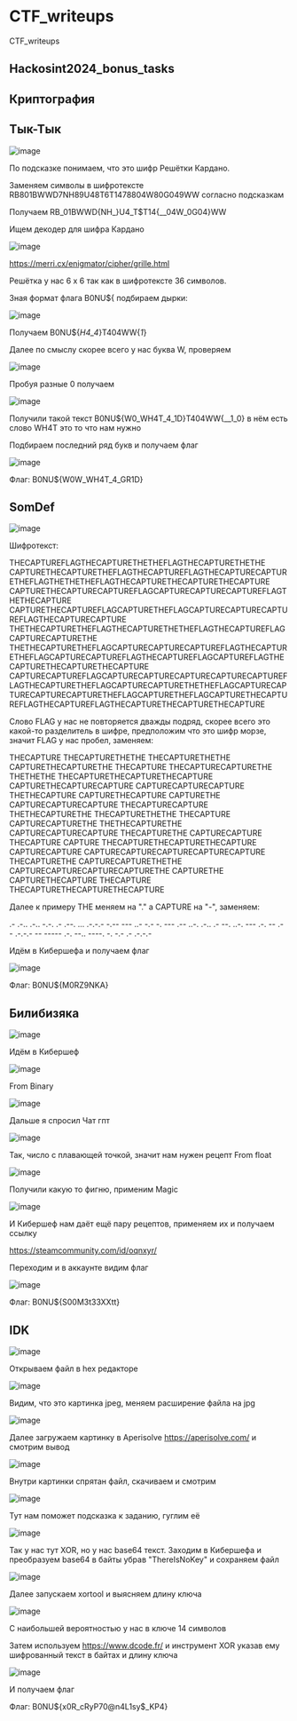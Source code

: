 # CTF_writeups
CTF_writeups

Hackosint2024_bonus_tasks
-------------------------

Криптография
------------
Тык-Тык
--------

![image](https://github.com/Re-An1mat0r/CTF_writeups/assets/127856250/149f884a-735a-4552-aacc-7e3c1efba952)

По подсказке понимаем, что это шифр Решётки Кардано.

Заменяем символы в шифротексте RB801BWWD7NH89U48T6T1478804W80G049WW согласно подсказкам

Получаем RB_01BWWD{NH_}U4_T$T14{__04W_0G04}WW

Ищем декодер для шифра Кардано

![image](https://github.com/Re-An1mat0r/CTF_writeups/assets/127856250/cfc65f72-3d57-4335-88c9-f4df45e843fe)

https://merri.cx/enigmator/cipher/grille.html

Решётка у нас 6 х 6 так как в шифротексте 36 символов.
 
Зная формат флага B0NU${ подбираем дырки:

![image](https://github.com/Re-An1mat0r/CTF_writeups/assets/127856250/29070c28-91c0-4082-b707-442702d8d424)

Получаем B0NU${_H4_4_}T404WW{_1_}

Далее по смыслу скорее всего у нас буква W, проверяем

![image](https://github.com/Re-An1mat0r/CTF_writeups/assets/127856250/6374b56b-df33-4402-b6e9-6fcd62a7d969)

Пробуя разные 0 получаем

![image](https://github.com/Re-An1mat0r/CTF_writeups/assets/127856250/cae7e653-9dd5-45fa-8716-dd3f68c573c5)

Получили такой текст B0NU${W0_WH4T_4_1D}T404WW{__1_0} в нём есть слово WH4T это то что нам нужно

Подбираем последний ряд букв и получаем флаг

![image](https://github.com/Re-An1mat0r/CTF_writeups/assets/127856250/4374db41-ca68-48fb-a587-6b20755dfd16)

Флаг: B0NU${W0W_WH4T_4_GR1D}

SomDef
------

![image](https://github.com/Re-An1mat0r/CTF_writeups/assets/127856250/2e0298c3-520f-44ef-8d67-1c28745e464d)

Шифротекст:

THECAPTUREFLAGTHECAPTURETHETHEFLAGTHECAPTURETHETHE
CAPTURETHECAPTURETHEFLAGTHECAPTUREFLAGTHECAPTURECAPTURETHEFLAGTHETHETHEFLAGTHECAPTURETHECAPTURETHECAPTURE
CAPTURETHECAPTURECAPTUREFLAGCAPTURECAPTURECAPTUREFLAGTHETHECAPTURE
CAPTURETHECAPTUREFLAGCAPTURETHEFLAGCAPTURECAPTURECAPTUREFLAGTHECAPTURECAPTURE
THETHECAPTURETHEFLAGTHECAPTURETHETHEFLAGTHECAPTUREFLAGCAPTURECAPTURETHE
THETHECAPTURETHEFLAGCAPTURECAPTURECAPTUREFLAGTHECAPTURETHEFLAGCAPTURECAPTUREFLAGTHECAPTUREFLAGCAPTUREFLAGTHECAPTURETHECAPTURETHECAPTURE
CAPTURECAPTUREFLAGCAPTURECAPTURECAPTURECAPTURECAPTUREFLAGTHECAPTURETHEFLAGCAPTURECAPTURETHETHEFLAGCAPTURECAPTURECAPTURECAPTURETHEFLAGCAPTURETHEFLAGCAPTURETHECAPTUREFLAGTHECAPTUREFLAGTHECAPTURETHECAPTURETHECAPTURE

Слово FLAG у нас не повторяется дважды подряд, скорее всего это какой-то разделитель в шифре, предположим что это шифр морзе, значит FLAG у нас пробел, заменяем:

THECAPTURE THECAPTURETHETHE THECAPTURETHETHE
CAPTURETHECAPTURETHE THECAPTURE THECAPTURECAPTURETHE THETHETHE THECAPTURETHECAPTURETHECAPTURE
CAPTURETHECAPTURECAPTURE CAPTURECAPTURECAPTURE THETHECAPTURE
CAPTURETHECAPTURE CAPTURETHE CAPTURECAPTURECAPTURE THECAPTURECAPTURE
THETHECAPTURETHE THECAPTURETHETHE THECAPTURE CAPTURECAPTURETHE
THETHECAPTURETHE CAPTURECAPTURECAPTURE THECAPTURETHE CAPTURECAPTURE THECAPTURE CAPTURE THECAPTURETHECAPTURETHECAPTURE
CAPTURECAPTURE CAPTURECAPTURECAPTURECAPTURECAPTURE THECAPTURETHE CAPTURECAPTURETHETHE CAPTURECAPTURECAPTURECAPTURETHE CAPTURETHE CAPTURETHECAPTURE THECAPTURE THECAPTURETHECAPTURETHECAPTURE

Далее к примеру THE меняем на "." а CAPTURE на "-", заменяем:

.- .-.. .-..
-.-. .- .--. ... .-.-.-
-.-- --- ..-
-.- -. --- .--
..-. .-.. .- --.
..-. --- .-. -- .- - .-.-.-
-- ----- .-. --.. ----. -. -.- .- .-.-.-

Идём в Кибершефа и получаем флаг

![image](https://github.com/Re-An1mat0r/CTF_writeups/assets/127856250/85a3f3c0-3625-4d73-9aa1-4c5675b89b84)

Флаг: B0NU${M0RZ9NKA}

Билибизяка
----------

![image](https://github.com/Re-An1mat0r/CTF_writeups/assets/127856250/88a11973-45f6-4009-b4c3-45751a13cbf9)

Идём в Кибершеф

![image](https://github.com/Re-An1mat0r/CTF_writeups/assets/127856250/86bdf0be-c3c7-40e4-be08-73bb5f5ddb02)

From Binary

![image](https://github.com/Re-An1mat0r/CTF_writeups/assets/127856250/e838800c-6b87-4cc3-a76a-eed766bdc4bc)

Дальше я спросил Чат гпт

![image](https://github.com/Re-An1mat0r/CTF_writeups/assets/127856250/c52eeb3c-3922-495f-b7bf-93971e02d126)

Так, число с плавающей точкой, значит нам нужен рецепт From float

![image](https://github.com/Re-An1mat0r/CTF_writeups/assets/127856250/2ccfef91-79a5-4e58-894c-6da798fa0f2f)

Получили какую то фигню, применим Magic

![image](https://github.com/Re-An1mat0r/CTF_writeups/assets/127856250/3e2e25ab-da78-4745-a61c-227f77b3ccbc)

И Кибершеф нам даёт ещё пару рецептов, применяем их и получаем ссылку

https://steamcommunity.com/id/oqnxyr/

Переходим и в аккаунте видим флаг

![image](https://github.com/Re-An1mat0r/CTF_writeups/assets/127856250/867fb197-cc89-4759-8221-c79eab9ce528)

Флаг: B0NU${S00M3t33XXtt}

IDK
----

![image](https://github.com/Re-An1mat0r/CTF_writeups/assets/127856250/1e7f24fc-f0ff-4705-a71b-c815183135d7)

Открываем файл в hex редакторе

![image](https://github.com/Re-An1mat0r/CTF_writeups/assets/127856250/1b3795cb-d33b-4d39-af1c-570703b9dc56)

Видим, что это картинка jpeg, меняем расширение файла на jpg

![image](https://github.com/Re-An1mat0r/CTF_writeups/assets/127856250/91a9a658-d633-4f87-b625-2496a52d2e26)

Далее загружаем картинку в Aperisolve https://aperisolve.com/ и смотрим вывод

![image](https://github.com/Re-An1mat0r/CTF_writeups/assets/127856250/0f98b48a-6426-4916-9717-8ed35f8543a8)

Внутри картинки спрятан файл, скачиваем и смотрим

![image](https://github.com/Re-An1mat0r/CTF_writeups/assets/127856250/6a392a18-2bca-458f-927a-111b42a31a90)

Тут нам поможет подсказка к заданию, гуглим её

![image](https://github.com/Re-An1mat0r/CTF_writeups/assets/127856250/aa62d488-497b-4403-a108-1f247dbdc034)

Так у нас тут XOR, но у нас base64 текст. Заходим в Кибершефа и преобразуем base64 в байты убрав "ThereIsNoKey" и сохраняем файл

![image](https://github.com/Re-An1mat0r/CTF_writeups/assets/127856250/41fd5e6c-edfe-463f-a340-4370aab71e84)

Далее запускаем xortool и выясняем длину ключа

![image](https://github.com/Re-An1mat0r/CTF_writeups/assets/127856250/93e603c1-d93a-4748-898c-852db4b1b001)

С наибольшей вероятностью у нас в ключе 14 символов

Затем используем https://www.dcode.fr/ и инструмент XOR указав ему шифрованный текст в байтах и длину ключа

![image](https://github.com/Re-An1mat0r/CTF_writeups/assets/127856250/1b580f48-0664-4a90-a112-ddfa9a6ea2bf)

И получаем флаг

Флаг: B0NU${x0R_cRyP70@n4L1sy$_KP4}








